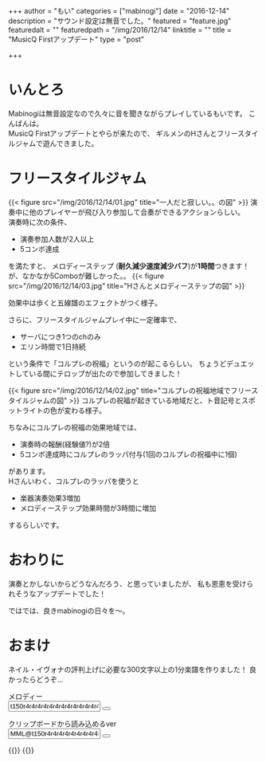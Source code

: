 +++
author = "もい"
categories = ["mabinogi"]
date = "2016-12-14"
description = "サウンド設定は無音でした。"
featured = "feature.jpg"
featuredalt = ""
featuredpath = "/img/2016/12/14"
linktitle = ""
title = "MusicQ Firstアップデート"
type = "post"

+++

# いんとろ
Mabinogiは無音設定なので久々に音を聞きながらプレイしているもいです。
こんばんは。  
MusicQ Firstアップデートとやらが来たので、
ギルメンのHさんとフリースタイルジャムで遊んできました。

# フリースタイルジャム
{{< figure src="/img/2016/12/14/01.jpg" title="一人だと寂しい。。の図" >}}
演奏中に他のプレイヤーが飛び入り参加して合奏ができるアクションらしい。  
演奏時に次の条件、

- 演奏参加人数が2人以上
- 5コンボ達成

を満たすと、
メロディーステップ (**耐久減少速度減少バフ**)が**1時間**つきます！  
が、なかなか5Comboが難しかった。。
{{< figure src="/img/2016/12/14/03.jpg" title="Hさんとメロディーステップの図" >}}

効果中は歩くと五線譜のエフェクトがつく様子。  

さらに、フリースタイルジャムプレイ中に一定確率で、

- サーバにつき1つのchのみ
- エリン時間で1日持続

という条件で「コルプレの祝福」というのが起こるらしい。
ちょうどデュエットしている間にテロップが出たので参加してきました！

{{< figure src="/img/2016/12/14/02.jpg" title="コルプレの祝福地域でフリースタイルジャムの図" >}}
コルプレの祝福が起きている地域だと、ト音記号とスポットライトの色が変わる様子。

ちなみにコルプレの祝福の効果地域では、

- 演奏時の報酬(経験値?)が2倍
- 5コンボ達成時にコルプレのラッパ付与(1回のコルプレの祝福中に1個)

があります。  
Hさんいわく、コルプレのラッパを使うと

- 楽器演奏効果3増加
- メロディーステップ効果時間が3時間に増加

するらしいです。  

# おわりに
演奏とかしないからどうなんだろう、と思っていましたが、
私も恩恵を受けられそうなアップデートでした！

ではでは、良きmabinogiの日々を～。

# おまけ
ネイル・イヴォナの評判上げに必要な300文字以上の1分楽譜を作りました！
良かったらどうぞ…

メロディー  
<input type="text" id="raw-mml" value="t150r4r4r4r4r4r4r4r4r4r4r4r4r4r4r4r4r4r4r4r4r4r4r4r4r4r4r4r4r4r4r4r4r4r4r4r4r4r4r4r4r4r4r4r4r4r4r4r4r4r4r4r4r4r4r4r4r4r4r4r4r4r4r4r4r4r4r4r4r4r4r4r4r4r4r4r4r4r4r4r4r4r4r4r4r4r4r4r4r4r4r4r4r4r4r4r4r4r4r4r4r4r4r4r4r4r4r4r4r4r4r4r4r4r4r4r4r4r4r4r4r4r4r4r4r4r4r4r4r4r4r4r4r4r4r4r4r4r4r4r4r4r4r4r4r4r4r4r4r4r4">
<button class="clipboard-btn" data-clipboard-target="#raw-mml"><span class="fa fa-clipboard"></span></button>

クリップボードから読み込めるver  
<input type="text" id="readable-from-clipboard-mml" value="MML@t150r4r4r4r4r4r4r4r4r4r4r4r4r4r4r4r4r4r4r4r4r4r4r4r4r4r4r4r4r4r4r4r4r4r4r4r4r4r4r4r4r4r4r4r4r4r4r4r4r4r4r4r4r4r4r4r4r4r4r4r4r4r4r4r4r4r4r4r4r4r4r4r4r4r4r4r4r4r4r4r4r4r4r4r4r4r4r4r4r4r4r4r4r4r4r4r4r4r4r4r4r4r4r4r4r4r4r4r4r4r4r4r4r4r4r4r4r4r4r4r4r4r4r4r4r4r4r4r4r4r4r4r4r4r4r4r4r4r4r4r4r4r4r4r4r4r4r4r4r4r4;">
<button class="clipboard-btn" data-clipboard-target="#readable-from-clipboard-mml"><span class="fa fa-clipboard"></span></button>

<link rel="stylesheet" href="https://cdnjs.cloudflare.com/ajax/libs/balloon-css/0.4.0/balloon.min.css">
<script src="https://cdnjs.cloudflare.com/ajax/libs/clipboard.js/1.5.16/clipboard.min.js"></script>
{{<raw>}}
<style type="text/css">
.clipboard-btn {
  text-transform: none;
}
</style>
<script>
const clipboard = new Clipboard('.clipboard-btn');
clipboard.on('success', function(e) {
    const btn = e.trigger;
    btn.setAttribute("data-balloon", "Copied")
    btn.setAttribute("data-balloon-pos", "down")
    btn.setAttribute("data-balloon-visible", "")
    setTimeout(function(){
        btn.removeAttribute("data-balloon")
        btn.removeAttribute("data-balloon-pos", "down")
        btn.removeAttribute("data-balloon-visible")
        }, 500);
});
</script>
{{</raw>}}
